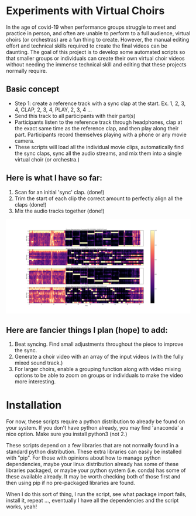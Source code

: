 # Experiments with Virtual Choirs

In the age of covid-19 when performance groups struggle to meet and
practice in person, and often are unable to perform to a full
audience, virtual choirs (or orchestras) are a fun thing to create.
However, the manual editing effort and technical skills required to
create the final videos can be daunting.  The goal of this project is
to develop some automated scripts so that smaller groups or
individuals can create their own virtual choir videos without needing
the immense technical skill and editing that these projects normally
require.

## Basic concept

* Step 1: create a reference track with a sync clap at the start.
  Ex. 1, 2, 3, 4, CLAP, 2, 3, 4, PLAY, 2, 3, 4 ...
* Send this track to all participants with their part(s)
* Participants listen to the reference track through headphones, clap
  at the exact same time as the reference clap, and then play along
  their part.  Participants record themselves playing with a phone or
  any movie camera.
* These scripts will load all the individual movie clips,
  automatically find the sync claps, sync all the audio streams, and
  mix them into a single virtual choir (or orchestra.)

## Here is what I have so far:

1. Scan for an initial 'sync' clap. (done!)
2. Trim the start of each clip the correct amount to perfectly align
  all the claps (done!)
3. Mix the audio tracks together (done!)

![chroma sync](images/chroma.png?raw=true "Chroma Representation")

## Here are fancier things I plan (hope) to add:

1. Beat syncing.  Find small adjustments throughout the piece to
   improve the sync.
2. Generate a choir video with an array of the input videos (with the
   fully mixed sound track.)
3. For larger choirs, enable a grouping function along with video
   mixing options to be able to zoom on groups or individuals to make the
   video more interesting.


# Installation

For now, these scripts require a python distribution to already be
found on your system.  If you don't have python already, you may find
'anaconda' a nice option.  Make sure you install python3 (not 2.)

These scripts depend on a few libraries that are not normally found in
a standard python distribution.  These extra libraries can easily be
installed with "pip".  For those with opinions about how to manage
python dependencies, maybe your linux distribution already has some of
these libraries packaged, or maybe your python system (i.e. conda) has
some of these available already.  It may be worth checking both of
those first and then using pip if no pre-packaged libraries are found.

When I do this sort of thing, I run the script, see what package
import fails, install it, repeat ..., eventually I have all the
dependencies and the script works, yeah!